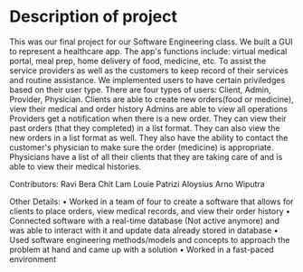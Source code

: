 # Description of project

This was our final project for our Software Engineering class. We built a GUI to represent a healthcare app. The app's functions include: virtual medical portal, meal prep, home delivery of food, medicine, etc. 
To assist the service providers as well as the customers to keep record of their services and routine assistance. We implemented users to have certain priviledges based on their user type. There are four types of users: Client, Admin, Provider, Physician. 
Clients are able to create new orders(food or medicine), view their medical and order history
Admins are able to view all operations
Providers get a notification when there is a new order. They can view their past orders (that they completed) in a list format. They can also view the new orders in a list format as well. They also have the ability to contact the customer's physician to make sure the order (medicine) is appropriate.
Physicians have a list of all their clients that they are taking care of and is able to view their medical histories.

Contributors:
Ravi Bera
Chit Lam
Louie Patrizi
Aloysius Arno Wiputra

Other Details:
•	Worked in a team of four to create a software that allows for clients to place orders, view medical records, and view their order history
•	Connected software with a real-time database (Not active anymore) and was able to interact with it and update data already stored in database
•	Used software engineering methods/models and concepts to approach the problem at hand and came up with a solution 
•	Worked in a fast-paced environment
